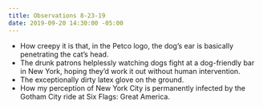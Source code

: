 ```yaml
---
title: Observations 8-23-19
date: 2019-09-20 14:30:00 -05:00
---
```


- How creepy it is that, in the Petco logo, the dog’s ear is basically penetrating the cat’s head.
- The drunk patrons helplessly watching dogs fight at a dog-friendly bar in New York, hoping they’d work it out without human intervention.
- The exceptionally dirty latex glove on the ground.
- How my perception of New York City is permanently infected by the Gotham City ride at Six Flags: Great America.